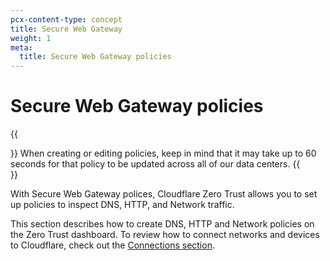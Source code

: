 ```yaml
---
pcx-content-type: concept
title: Secure Web Gateway
weight: 1
meta:
  title: Secure Web Gateway policies
---
```


# Secure Web Gateway policies

{{<Aside>}}
When creating or editing policies, keep in mind that it may take up to 60 seconds for that policy to be updated across all of our data centers.
{{</Aside>}}

With Secure Web Gateway polices, Cloudflare Zero Trust allows you to set up policies to inspect DNS, HTTP, and Network traffic.

This section describes how to create DNS, HTTP and Network policies on the Zero Trust dashboard. To review how to connect networks and devices to Cloudflare, check out the [Connections section](/cloudflare-one/connections/).

<DirectoryListing path="/policies/filtering"/>
